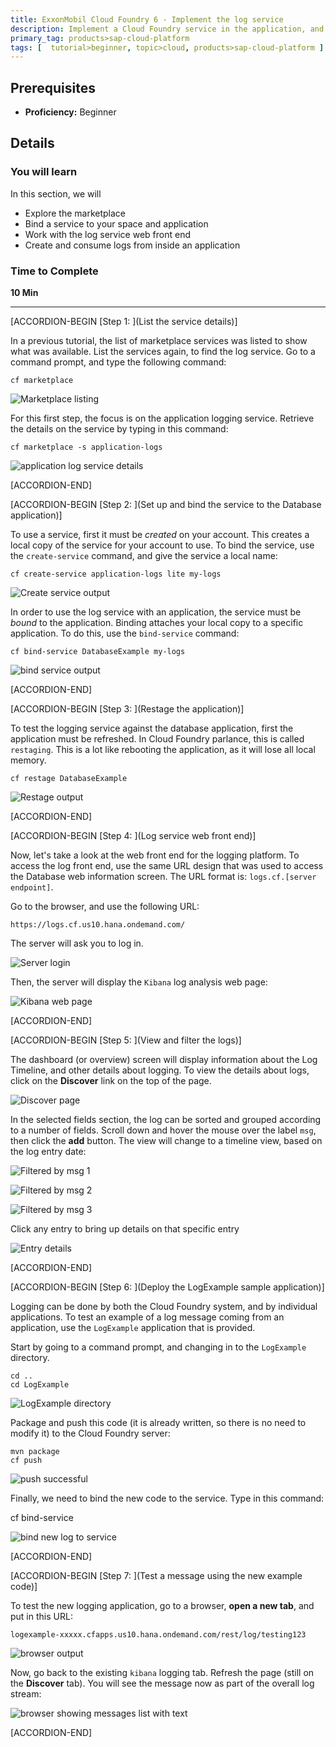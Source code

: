 ```yaml
---
title: ExxonMobil Cloud Foundry 6 - Implement the log service
description: Implement a Cloud Foundry service in the application, and test drive the web front end.
primary_tag: products>sap-cloud-platform
tags: [  tutorial>beginner, topic>cloud, products>sap-cloud-platform ]
---
```


## Prerequisites  
 - **Proficiency:** Beginner

## Details
### You will learn  
In this section, we will
-  Explore the marketplace
-  Bind a service to your space and application
-  Work with the log service web front end
-  Create and consume logs from inside an application

### Time to Complete
**10 Min**

---


[ACCORDION-BEGIN [Step 1: ](List the service details)]

In a previous tutorial, the list of marketplace services was listed to show what was available.  List the services again, to find the log service.  Go to a command prompt, and type the following command:

    cf marketplace

![Marketplace listing](1-1.png)

For this first step, the focus is on the application logging service.  Retrieve the details on the service by typing in this command:

    cf marketplace -s application-logs

![application log service details](1-2.png)

[ACCORDION-END]

[ACCORDION-BEGIN [Step 2: ](Set up and bind the service to the Database application)]

To use a service, first it must be *created* on your account.  This creates a local copy of the service for your account to use.  To bind the service, use the `create-service` command, and give the service a local name:

    cf create-service application-logs lite my-logs

![Create service output](2-1.png)

In order to use the log service with an application, the service must be *bound* to the application.  Binding attaches your local copy to a specific application.  To do this, use the `bind-service` command:

    cf bind-service DatabaseExample my-logs

![bind service output](2-2.png)

[ACCORDION-END]

[ACCORDION-BEGIN [Step 3: ](Restage the application)]

To test the logging service against the database application, first the application must be refreshed.  In Cloud Foundry parlance, this is called `restaging`.  This is a lot like rebooting the application, as it will lose all local memory.

    cf restage DatabaseExample

![Restage output](3-1.png)

[ACCORDION-END]

[ACCORDION-BEGIN [Step 4: ](Log service web front end)]

Now, let's take a look at the web front end for the logging platform.   To access the log front end, use the same URL design that was used to access the Database web information screen.  The URL format is:  `logs.cf.[server endpoint]`.

Go to the browser, and use the following URL:

    https://logs.cf.us10.hana.ondemand.com/

The server will ask you to log in.

![Server login](4-1.png)

Then, the server will display the `Kibana` log analysis web page:

![Kibana web page](4-2.png)


[ACCORDION-END]

[ACCORDION-BEGIN [Step 5: ](View and filter the logs)]

The dashboard (or overview) screen will display information about the Log Timeline, and other details about logging.  To view the details about logs, click on the **Discover** link on the top of the page.

![Discover page](5-1.png)

In the selected fields section, the log can be sorted and grouped according to a number of fields.  Scroll down and hover the mouse over the label `msg`, then click the **add** button.  The view will change to a timeline view, based on the log entry date:

![Filtered by msg 1](5-2.png)

![Filtered by msg 2](5-3.png)

![Filtered by msg 3](5-4.png)

Click any entry to bring up details on that specific entry

![Entry details](5-5.png)

[ACCORDION-END]

[ACCORDION-BEGIN [Step 6: ](Deploy the LogExample sample application)]

Logging can be done by both the Cloud Foundry system, and by individual applications.  To test an example of a log message coming from an application, use the `LogExample` application that is provided.

Start by going to a command prompt, and changing in to the `LogExample` directory.

    cd ..
    cd LogExample

![LogExample directory](6-1.png)

Package and push this code (it is already written, so there is no need to modify it) to the Cloud Foundry server:

    mvn package
    cf push

![push successful](6-2.png)

Finally, we need to bind the new code to the service.  Type in this command:

   cf bind-service

![bind new log to service](6-3.png)

[ACCORDION-END]

[ACCORDION-BEGIN [Step 7: ](Test a message using the new example code)]

To test the new logging application, go to a browser, **open a new tab**, and put in this URL:

    logexample-xxxxx.cfapps.us10.hana.ondemand.com/rest/log/testing123

![browser output](7-1.png)

Now, go back to the existing `kibana` logging tab.  Refresh the page (still on the **Discover** tab).  You will see the message now as part of the overall log stream:

![browser showing messages list with text](7-2.png)


[ACCORDION-END]
